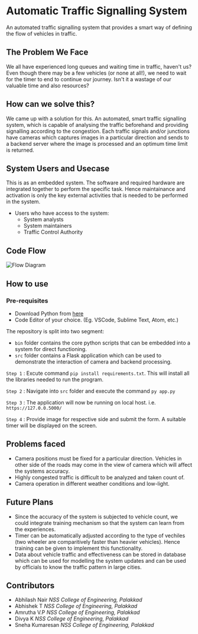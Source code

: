 # Automatic Traffic Signalling System

An automated traffic signalling system that provides a smart way of defining the flow of vehicles in traffic.

## The Problem We Face

We all have experienced long queues and waiting time in traffic, haven't us? Even though there may be a few vehicles (or none at all!), we need to wait for the timer to end to continue our journey. Isn't it a wastage of our valuable time and also resources?

## How can we solve this?

We came up with a solution for this. An automated, smart traffic signalling system, which is capable of analysing the traffic beforehand and providing signalling according to the congestion. Each traffic signals and/or junctions have cameras which captures images in a particular direction and sends to a backend server where the image is processed and an optimum time limit is returned.

## System Users and Usecase

This is as an embedded system. The software and required hardware are integrated together to perform the specific task. Hence maintainance and activation is only the key external activities that is needed to be performed in the system.

- Users who have access to the system:
    - System analysts
    - System maintainers
    - Traffic Control Authority

## Code Flow

![Flow Diagram](https://github.com/snehakumares/2021_IBM_Code_Challenge_AutomaticTrafficSystem/blob/main/images/flow.png)

## How to use

### Pre-requisites
- Download Python from [here](https://www.python.org/downloads/)
- Code Editor of your choice. (Eg. VSCode, Sublime Text, Atom, etc.)

The repository is split into two segment:
- `bin` folder contains the core python scripts that can be embedded into a system for direct functioning.
- `src` folder contains a Flask application which can be used to demonstrate the interaction of camera and backend processing.

`Step 1` : Excute command ```pip install requirements.txt```. This will install all the libraries needed to run the program.

`Step 2` : Navigate into `src` folder and execute the command `py app.py`

`Step 3` : The application will now be running on local host. i.e. `https://127.0.0.5000/`

`Step 4` : Provide image for respective side and submit the form. A suitable timer will be displayed on the screen.

## Problems faced
- Camera positions must be fixed for a particular direction. Vehicles in other side of the roads may come in the view of camera which will affect the systems accuracy.
- Highly congested traffic is difficult to be analyzed and taken count of.
- Camera operation in different weather conditions and low-light.

## Future Plans
- Since the accuracy of the system is subjected to vehicle count, we could integrate training mechanism so that the system can learn from the experiences.
- Timer can be automatically adjusted according to the type of vechiles (two wheeler are comparitively faster than heavier vehicles). Hence training can be given to implement this functionality.
- Data about vehicle traffic and effectiveness can be stored in database which can be used for modelling the system updates and can be used by officials to know the traffic pattern in large cities.

## Contributors

- Abhilash Nair *NSS College of Engineering, Palakkad*
- Abhishek T *NSS College of Engineering, Palakkad*
- Amrutha V.P *NSS College of Engineering, Palakkad*
- Divya K *NSS College of Engineering, Palakkad*
- Sneha Kumaresan *NSS College of Engineering, Palakkad*